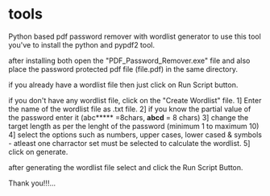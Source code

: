 # tools
Python based pdf password remover with wordlist generator
to use this tool you've to install the python and pypdf2 tool.

after installing both open the "PDF_Password_Remover.exe" file and also place the password protected pdf file (file.pdf) in the same directory.

if you already have a wordlist file then just click on Run Script button.

if you don't have any wordlist file, click on the "Create Wordlist" file.
  1]  Enter the name of the wordlist file as .txt file.
  2] if you know the partial value of the password enter it (abc***** =8chars, **abcd** = 8 chars)
  3] change the target length as per the lenght of the password (minimum 1 to maximum 10)
  4] select the options such as numbers, upper cases, lower cased & symbols - atleast one charractor set must be selected to calculate the wordlist.
  5] click on generate.

after generating the wordlist file select and click the Run Script Button.

Thank you!!!...
